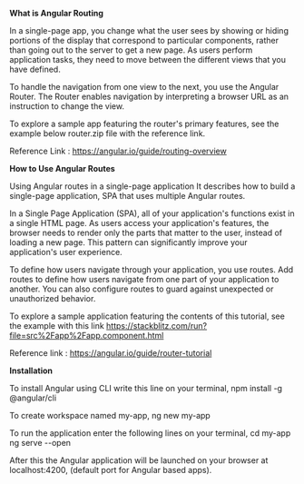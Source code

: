 **What is Angular Routing**

In a single-page app, you change what the user sees by showing or hiding portions of the display that correspond to particular components, rather than going out to the server to get a new page. As users perform application tasks, they need to move between the different views that you have defined.

To handle the navigation from one view to the next, you use the Angular Router. The Router enables navigation by interpreting a browser URL as an instruction to change the view.

To explore a sample app featuring the router's primary features, see the example below
router.zip file with the reference link.

Reference Link : https://angular.io/guide/routing-overview
 
 
 **How to Use Angular Routes**

Using Angular routes in a single-page application
It describes how to build a single-page application, SPA that uses multiple Angular routes.

In a Single Page Application (SPA), all of your application's functions exist in a single HTML page. As users access your application's features, the browser needs to render only the parts that matter to the user, instead of loading a new page. This pattern can significantly improve your application's user experience.

To define how users navigate through your application, you use routes. Add routes to define how users navigate from one part of your application to another. You can also configure routes to guard against unexpected or unauthorized behavior.

To explore a sample application featuring the contents of this tutorial, see the example with this link
https://stackblitz.com/run?file=src%2Fapp%2Fapp.component.html

Reference link :  https://angular.io/guide/router-tutorial

**Installation** 

To install Angular using CLI write this line on your terminal,
    npm install -g @angular/cli

To create  workspace named my-app,
    ng new my-app

To run the application enter the following lines on your terminal,
    cd my-app
    ng serve --open
    
After this the Angular application will be launched on your browser at localhost:4200,
(default port for Angular based apps).

